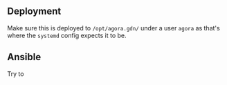 ## Deployment

Make sure this is deployed to `/opt/agora.gdn/` under a user `agora` as that's where the `systemd` config expects it to be.

## Ansible

Try to
